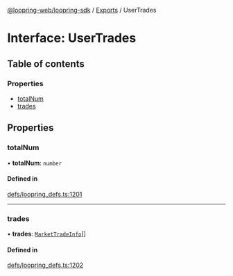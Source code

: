 [@loopring-web/loopring-sdk](../README.md) / [Exports](../modules.md) / UserTrades

# Interface: UserTrades

## Table of contents

### Properties

- [totalNum](UserTrades.md#totalnum)
- [trades](UserTrades.md#trades)

## Properties

### totalNum

• **totalNum**: `number`

#### Defined in

[defs/loopring_defs.ts:1201](https://github.com/Loopring/loopring_sdk/blob/a4b843d/src/defs/loopring_defs.ts#L1201)

___

### trades

• **trades**: [`MarketTradeInfo`](MarketTradeInfo.md)[]

#### Defined in

[defs/loopring_defs.ts:1202](https://github.com/Loopring/loopring_sdk/blob/a4b843d/src/defs/loopring_defs.ts#L1202)

